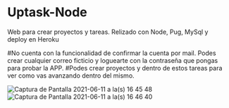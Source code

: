 
# Uptask-Node
Web para crear proyectos y tareas. Relizado con Node, Pug, MySql y deploy en Heroku

#No cuenta con la funcionalidad de confirmar la cuenta por mail. Podes crear cualquier correo ficticio y loguearte con la contraseña que pongas para probar la APP.
#Podes crear proyectos y dentro de estos tareas para ver como vas avanzando dentro del mismo.


![Captura de Pantalla 2021-06-11 a la(s) 16 45 48](https://user-images.githubusercontent.com/60524354/121741357-cad89080-cad4-11eb-92f0-fed4bdcf82ac.png)
![Captura de Pantalla 2021-06-11 a la(s) 16 46 40](https://user-images.githubusercontent.com/60524354/121741390-d88e1600-cad4-11eb-9db5-2e0f103bdcbb.png)
